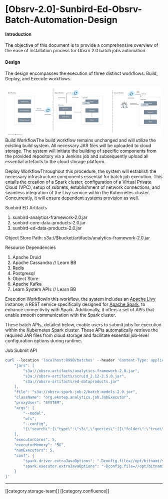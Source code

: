 # \[Obsrv-2.0]-Sunbird-Ed-Obsrv-Batch-Automation-Design

#### Introduction

The objective of this document is to provide a comprehensive overview of the ease of installation process for Obsrv 2.0 batch jobs automation.

#### Design

The design encompasses the execution of three distinct workflows: Build, Deploy, and Execute workflows.

![Sunbird Ed Obsrv 2.0 Batch Job Design](../../../../../../Sunbird-Obsrv/Design-Docs/images/storage/obsrv-2.png)Build WorkflowThe build workflow remains unchanged and will utilize the existing build system. All necessary JAR files will be uploaded to cloud storage. The system will initiate the building of specific components from the provided repository via a Jenkins job and subsequently upload all essential artefacts to the cloud storage platform.

Deploy WorkflowThroughout this procedure, the system will establish the necessary infrastructure components essential for batch job execution. This entails the creation of a Spark cluster, configuration of a Virtual Private Cloud (VPC), setup of subnets, establishment of network connections, and seamless integration of the Livy service within the Kubernetes cluster. Concurrently, it will ensure dependent systems provision as well.

Sunbird ED Artifacts

1. sunbird-analytics-framework-2.0.jar
2. sunbird-core-data-products-2.0.jar
3. sunbird-ed-data-products-2.0.jar

Object Store Path: s3a://$bucket/artifacts/analytics-framework-2.0.jar

Resource Dependencies

1. Apache Druid
2. Apache Cassandra // Learn BB
3. Redis
4. Postgresql
5. Object Store
6. Apache Kafka
7. Learn System APIs // Learn BB

Execution WorkflowIn this workflow, the system includes an [Apache Livy](https://livy.apache.org/) instance, a REST service specifically designed for [Apache Spark](https://spark.apache.org/), to enhance connectivity with Spark. Additionally, it offers a set of APIs that enable smooth communication with the Spark cluster.

These batch APIs, detailed below, enable users to submit jobs for execution within the Kubernetes Spark cluster. These APIs automatically retrieve the required JAR files from cloud storage and facilitate essential job-level configuration options during runtime.

Job Submit API

```powershell
curl --location 'localhost:8998/batches' --header 'Content-Type: application/json' --data '{
    "jars": [
        "s3a://obsrv-artifacts/analytics-framework-2.0.jar",
        "s3a://obsrv-artifacts/scruid_2.12-2.5.0.jar",
        "s3a://obsrv-artifacts/ed-dataproducts.jar"
    ],
    "file": "s3a://obsrv-spark-job-2/batch-models-2.0.jar",
    "className": "org.ekstep.analytics.job.JobExecutor",
    "proxyUser": "SYSTEM",
    "args": [
        "--model",
        "wfs",
        "--config",
        "{\"search\":{\"type\":\"s3\",\"queries\":[{\"folder\":\"true\", \"bucket\":\"sunbird-ed-telemetry\",\"prefix\":\"sunbird-staging-events/\",\"endDate\":\"2023-01-12\",\"delta\":0}]},\"model\":\"org.ekstep.analytics.model.WorkflowSummary\",\"modelParams\":{\"storageKeyConfig\":\"aws-storage-key\", \"storageSecretConfig\":\"aws-storage-secret\", \"apiVersion\":\"v2\", \"parallelization\":200},\"output\":[{\"to\":\"kafka\",\"params\":{\"brokerList\":\"kafka-headless.kafka.svc:9092\",\"topic\":\"workflow.summarizer\"} }],\"parallelization\":200,\"appName\":\"Workflow Summarizer\",\"deviceMapping\":true}"
    ],
    "executorCores": 5,
    "executorMemory": "5G",
    "numExecutors": 5,
    "conf": {
        "spark.driver.extraJavaOptions": "-Dconfig.file=//opt/bitnami/spark/conf/wfs.conf -Dlog4j.configuration=file:/opt/bitnami/spark/conf/log4j.properties",
        "spark.executor.extraJavaOptions": "-Dconfig.file=//opt/bitnami/spark/conf/wfs.conf -Dlog4j.configuration=file:/opt/bitnami/spark/conf/log4j.properties"
    }
}'
```

***

\[\[category.storage-team]] \[\[category.confluence]]
